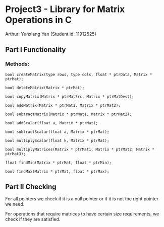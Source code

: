 # Project3 - Library for Matrix Operations in C
Arthur: Yunxiang Yan (Student id: 11912525)

## Part I Functionality
### Methods: 

`bool createMatrix(type rows, type cols, float * ptrData, Matrix * ptrMat);`

`bool deleteMatrix(Matrix * ptrMat);`

`bool copyMatrix(Matrix * ptrMatSrc, Matrix * ptrMatDest);`

`bool addMatrix(Matrix * ptrMat1, Matrix * ptrMat2);`

`bool subtractMatrix(Matrix * ptrMat1, Matrix * ptrMat2);`

`bool addScalar(float a, Matrix * ptrMat);`

`bool subtractScalar(float a, Matrix * ptrMat);`

`bool multiplyScalar(float k, Matrix * ptrMat);`

`bool multiplyMatrices(Matrix * ptrMat1, Matrix * ptrMat2, Matrix * ptrMat3);`

`float findMin(Matrix * ptrMat, float * ptrMin);`

`bool findMax(Matrix * ptrMat, float * ptrMax);`

## Part II Checking

For all pointers we check if it is a null pointer or if it is not the right pointer we need.

For operations that require matrices to have certain size requirements, we check if they are satisfied.


